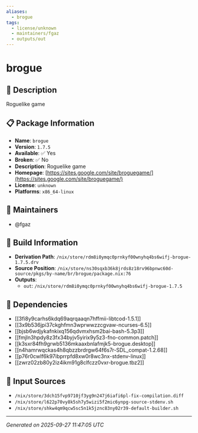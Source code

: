 ```yaml
---
aliases:
  - brogue
tags:
  - license/unknown
  - maintainers/fgaz
  - outputs/out
---
```


# brogue

## 📝 Description

Roguelike game

## 📋 Package Information

- **Name**: `brogue`
- **Version**: `1.7.5`
- **Available**: ✅ Yes
- **Broken**: ✅ No
- **Description**: Roguelike game
- **Homepage**: [https://sites.google.com/site/broguegame/](https://sites.google.com/site/broguegame/)
- **License**: `unknown`
- **Platforms**: `x86_64-linux`
## 👥 Maintainers

- @fgaz


## 🔧 Build Information

- **Derivation Path**: `/nix/store/rdm8i0ymqc0prnkyf00wnyhq4bs6wifj-brogue-1.7.5.drv`
- **Source Position**: `/nix/store/ns30sqxb36k8jrds8z18rv96bpnwc60d-source/pkgs/by-name/br/brogue/package.nix:76`
- **Outputs**:
  - `out`:  `/nix/store/rdm8i0ymqc0prnkyf00wnyhq4bs6wifj-brogue-1.7.5`

## 🔗 Dependencies

- [[3fi8y9carhs6kdq69aqrqaaqn7hffmii-libtcod-1.5.1]]
- [[3x9b536jpi37ckghfmn3wprwwzzcgvaw-ncurses-6.5]]
- [[bjsb6wdjykafnkixq156qdvmxhsm2bai-bash-5.3p3]]
- [[fmjln3hpdy8z3fx34byjv5yirix9y5z3-fno-common.patch]]
- [[k3sxr84fh9grwb5136mkaaxbnlafmjk5-brogue.desktop]]
- [[n4hamrwqckas4h8qbzzbrdrgw64f6s7r-SDL_compat-1.2.68]]
- [[p76r0cwlf6k97ibprrpfd8xw0r8wc3nx-stdenv-linux]]
- [[zwrz02zb80y2iz4ikm91g8clfczz0vxr-brogue.tbz2]]

## 📁 Input Sources

- `/nix/store/3dch15fvp9710jf3yg9n247j6iafi6pl-fix-compilation.diff`
- `/nix/store/l622p70vy8k5sh7y5wizi5f2mic6ynpg-source-stdenv.sh`
- `/nix/store/shkw4qm9qcw5sc5n1k5jznc83ny02r39-default-builder.sh`

---
*Generated on 2025-09-27 11:47:05 UTC*
